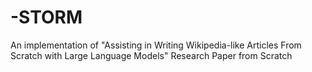 # -STORM
An implementation of "Assisting in Writing Wikipedia-like Articles From Scratch with Large Language Models" Research  Paper from Scratch
